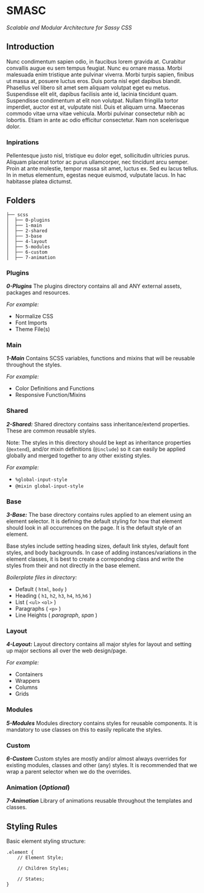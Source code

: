 # SMASC
_Scalable and Modular Architecture for Sassy CSS_

## Introduction

Nunc condimentum sapien odio, in faucibus lorem gravida at. Curabitur convallis augue eu sem tempus feugiat. Nunc eu ornare massa. Morbi malesuada enim tristique ante pulvinar viverra. Morbi turpis sapien, finibus ut massa at, posuere luctus eros. Duis porta nisl eget dapibus blandit. Phasellus vel libero sit amet sem aliquam volutpat eget eu metus. Suspendisse elit elit, dapibus facilisis ante id, lacinia tincidunt quam. Suspendisse condimentum at elit non volutpat. Nullam fringilla tortor imperdiet, auctor est at, vulputate nisl. Duis et aliquam urna. Maecenas commodo vitae urna vitae vehicula. Morbi pulvinar consectetur nibh ac lobortis. Etiam in ante ac odio efficitur consectetur. Nam non scelerisque dolor.

### Inpirations
Pellentesque justo nisl, tristique eu dolor eget, sollicitudin ultricies purus. Aliquam placerat tortor ac purus ullamcorper, nec tincidunt arcu semper. Proin at ante molestie, tempor massa sit amet, luctus ex. Sed eu lacus tellus. In in metus elementum, egestas neque euismod, vulputate lacus. In hac habitasse platea dictumst.

## Folders
```
├── scss
│  ├── 0-plugins
│  ├── 1-main
│  ├── 2-shared
│  ├── 3-base
│  ├── 4-layout
│  ├── 5-modules
│  ├── 6-custom
│  ├── 7-animation
```

<!-- │  │  ├── 0-plugins-dir.scss -->

### Plugins
**_0-Plugins_** The plugins directory contains all and ANY external assets, packages and resources.

_For example:_
- Normalize CSS
- Font Imports
- Theme File(s)

### Main
_**1-Main**_ Contains SCSS variables, functions and mixins that will be reusable throughout the styles.

_For example:_
- Color Definitions and Functions
- Responsive Function/Mixins

### Shared
_**2-Shared:**_ Shared directory contains sass inheritance/extend properties. These are common reusable styles.

Note: The styles in this directory should be kept as inheritance properties (```@extend```), and/or mixin definitions (```@include```) so it can easily be applied globally and merged together to any other existing styles.

_For example:_
- ```%global-input-style```
- ```@mixin global-input-style```

### Base
_**3-Base:**_ The base directory contains rules applied to an element using an element selector. It is defining the default styling for how that element should look in all occurrences on the page. It is the default style of an element.

Base styles include setting heading sizes, default link styles, default font styles, and body backgrounds. In case of adding instances/variations in the element classes, it is best to create a correponding class and write the styles from their and not directly in the base element.

_Boilerplate files in directory:_
- Default ( `html`, `body` )
- Heading ( `h1`, `h2`, `h3`, `h4`, `h5`,`h6` )
- List ( `<ul>` `<ol>` )
- Paragraphs ( `<p>` )
- Line Heights ( _paragraph_, _span_ )

### Layout
_**4-Layout:**_ Layout directory contains all major styles for layout and setting up major sections all over the web design/page.

_For example:_
- Containers
- Wrappers
- Columns
- Grids

### Modules
_**5-Modules**_ Modules directory contains styles for reusable components. It is mandatory to use classes on this to easily replicate the styles.

### Custom
_**6-Custom**_ Custom styles are mostly and/or almost always overrides for existing modules, classes and other (any) styles. It is recommended that we wrap a parent selector when we do the overrides.

### Animation (_Optional_)
_**7-Animation**_ Library of animations reusable throughout the templates and classes.

## Styling Rules

Basic element styling structure:
```
.element {
    // Element Style;

    // Children Styles;

    // States;
}
```
